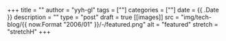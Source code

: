 +++
title = ""
author = "yyh-gl"
tags = [""]
categories = [""]
date = {{ .Date }}
description = ""
type = "post"
draft = true
[[images]]
  src = "img/tech-blog/{{ now.Format "2006/01" }}/-/featured.png"
  alt = "featured"
  stretch = "stretchH"
+++

